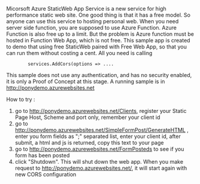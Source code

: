Micorsoft Azure StaticWeb App Service is a new service for high performance static web site.  One good thing is that it has a free model. So anyone can use this service to hosting personal web.  When you need server side function, you are supposed to use Azure Function.  Azure Function is also free up to a limit.  But the problem is Azure function must be hosted in Function Web App, which is not free.  This sample app is created to demo that using free StaticWeb paired with Free Web App, so that you can run them without costing a cent. All you need is calling

            services.AddCors(options => ....

This sample does not use any authentication, and has no security enabled, it is only a Proof of Concept at this stage.  A running sample is in http://ponydemo.azurewebsites.net


How to try :

1. go to http://ponydemo.azurewebsites.net/Clients, register your Static Page Host, Scheme and port only, remember your client id
2. go to http://ponydemo.azurewebsites.net/SimpleFormPost/GenerateHTML , enter you form fields as ";" separated list, enter your client id, after submit, a html and js is returned, copy this text to your page
3. go to http://ponydemo.azurewebsites.net/FormPosteds to see if you form has been posted
4. click "Shutdown".  This will shut down the web app.  When you make request to http://ponydemo.azurewebsites.net/, it will start again with new CORS configuration

